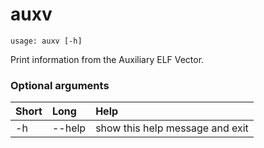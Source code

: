<!-- THIS PART OF THIS FILE IS AUTOGENERATED. DO NOT MODIFY IT. See scripts/generate-docs.sh -->
# auxv

```text
usage: auxv [-h]

```

Print information from the Auxiliary ELF Vector.
### Optional arguments

|Short|Long|Help|
| :--- | :--- | :--- |
|-h|--help|show this help message and exit|

<!-- END OF AUTOGENERATED PART. Do not modify this line or the line below, they mark the end of the auto-generated part of the file. If you want to extend the documentation in a way which cannot easily be done by adding to the command help description, write below the following line. -->
<!-- ------------\>8---- ----\>8---- ----\>8------------ -->
